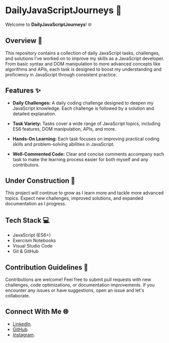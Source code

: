 # DailyJavaScriptJourneys 🚀

Welcome to **DailyJavaScriptJourneys**! 🌐

## Overview 📝

This repository contains a collection of daily JavaScript tasks, challenges, and solutions I've worked on to improve my skills as a JavaScript developer. From basic syntax and DOM manipulation to more advanced concepts like algorithms and APIs, each task is designed to boost my understanding and proficiency in JavaScript through consistent practice.

## Features ✨

- **Daily Challenges:** A daily coding challenge designed to deepen my JavaScript knowledge. Each challenge is followed by a solution and detailed explanation.
  
- **Task Variety:** Tasks cover a wide range of JavaScript topics, including ES6 features, DOM manipulation, APIs, and more.

- **Hands-On Learning:** Each task focuses on improving practical coding skills and problem-solving abilities in JavaScript.

- **Well-Commented Code:** Clear and concise comments accompany each task to make the learning process easier for both myself and any contributors.

## Under Construction 🚧

This project will continue to grow as I learn more and tackle more advanced topics. Expect new challenges, improved solutions, and expanded documentation as I progress.

## Tech Stack 💻

- JavaScript (ES6+)
- Exercism Notebooks
- Visual Studio Code
- Git & GitHub

## Contribution Guidelines 🤝

Contributions are welcome! Feel free to submit pull requests with new challenges, code optimizations, or documentation improvements. If you encounter any issues or have suggestions, open an issue and let's collaborate.

## Connect With Me 🌐

- [LinkedIn](https://www.linkedin.com/in/dominykas-pavlijus-138b41270/).
- [GitHub](https://github.com/B0K1NG).
- [Instagram](https://www.instagram.com/ig_dominykas/).
